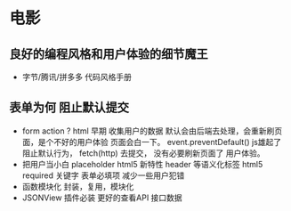 # 电影

## 良好的编程风格和用户体验的细节魔王
  - 字节/腾讯/拼多多 代码风格手册

## 表单为何 阻止默认提交
- form action ?
  html 早期 收集用户的数据 默认会由后端去处理，会重新刷页面，是个不好的用户体验
  页面会白一下。
  event.preventDefault() js雄起了 阻止默认行为， fetch(http) 去提交， 没有必要刷新页面了
  用户体验。
- 把用户当小白
  placeholder html5 新特性
  header 等语义化标签 html5
  required 关键字 表单必填项 减少一些用户犯错
- 函数模块化
封装，复用，模块化
- JSONView 插件必装 更好的查看API 接口数据



